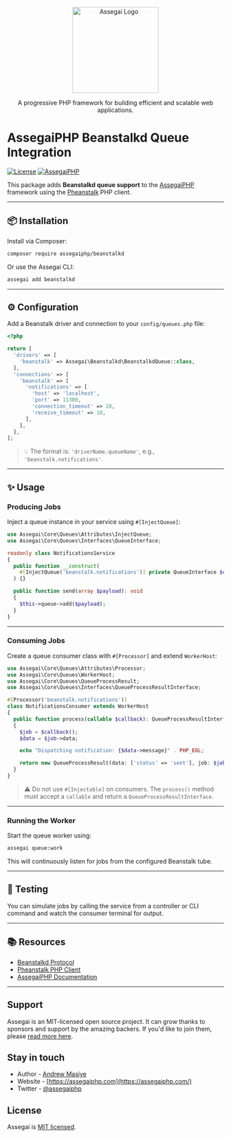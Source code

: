 <div align="center">
    <a href="https://assegaiphp.com/" target="blank"><img src="https://assegaiphp.com/images/logos/logo-cropped.png" width="200" alt="Assegai Logo"></a>
</div>

<p align="center">A progressive PHP framework for building efficient and scalable web applications.</p>

# AssegaiPHP Beanstalkd Queue Integration

[![License](https://img.shields.io/badge/license-MIT-blue.svg)](LICENSE)
[![AssegaiPHP](https://img.shields.io/badge/built%20for-AssegaiPHP-forestgreen)](https://github.com/assegaiphp/framework)

This package adds **Beanstalkd queue support** to the [AssegaiPHP](https://github.com/assegaiphp/framework) framework using the [Pheanstalk](https://github.com/pda/pheanstalk) PHP client.

---

## 📦 Installation

Install via Composer:

```bash
composer require assegaiphp/beanstalkd
````

Or use the Assegai CLI:

```bash
assegai add beanstalkd
```

---

## ⚙️ Configuration

Add a Beanstalk driver and connection to your `config/queues.php` file:

```php
<?php

return [
  'drivers' => [
    'beanstalk' => Assegai\Beanstalkd\BeanstalkdQueue::class,
  ],
  'connections' => [
    'beanstalk' => [
      'notifications' => [
        'host' => 'localhost',
        'port' => 11300,
        'connection_timeout' => 10,
        'receive_timeout' => 10,
      ],
    ],
  ],
];
```

> 💡 The format is: `'driverName.queueName'`, e.g., `'beanstalk.notifications'`.

---

## ✨ Usage

### Producing Jobs

Inject a queue instance in your service using `#[InjectQueue]`:

```php
use Assegai\Core\Queues\Attributes\InjectQueue;
use Assegai\Core\Queues\Interfaces\QueueInterface;

readonly class NotificationsService
{
  public function __construct(
    #[InjectQueue('beanstalk.notifications')] private QueueInterface $queue
  ) {}

  public function send(array $payload): void
  {
    $this->queue->add($payload);
  }
}
```

---

### Consuming Jobs

Create a queue consumer class with `#[Processor]` and extend `WorkerHost`:

```php
use Assegai\Core\Queues\Attributes\Processor;
use Assegai\Core\Queues\WorkerHost;
use Assegai\Core\Queues\QueueProcessResult;
use Assegai\Core\Queues\Interfaces\QueueProcessResultInterface;

#[Processor('beanstalk.notifications')]
class NotificationsConsumer extends WorkerHost
{
  public function process(callable $callback): QueueProcessResultInterface
  {
    $job = $callback();
    $data = $job->data;

    echo "Dispatching notification: {$data->message}" . PHP_EOL;

    return new QueueProcessResult(data: ['status' => 'sent'], job: $job);
  }
}
```

> ⚠️ Do not use `#[Injectable]` on consumers. The `process()` method must accept a `callable` and return a `QueueProcessResultInterface`.

---

### Running the Worker

Start the queue worker using:

```bash
assegai queue:work
```

This will continuously listen for jobs from the configured Beanstalk tube.

---

## 🧪 Testing

You can simulate jobs by calling the service from a controller or CLI command and watch the consumer terminal for output.

---

## 📚 Resources

* [Beanstalkd Protocol](https://github.com/beanstalkd/beanstalkd)
* [Pheanstalk PHP Client](https://github.com/pda/pheanstalk)
* [AssegaiPHP Documentation](https://github.com/assegaiphp/framework)

---

## Support

Assegai is an MIT-licensed open source project. It can grow thanks to sponsors and support by the amazing backers. If you'd like to join them, please [read more here](https://assegaiphp.com/support).

## Stay in touch

* Author - [Andrew Masiye](https://twitter.com/feenix11)
* Website - [https://assegaiphp.com](https://assegaiphp.com/)
* Twitter - [@assegaiphp](https://twitter.com/assegaiphp)

## License

Assegai is [MIT licensed](LICENSE).